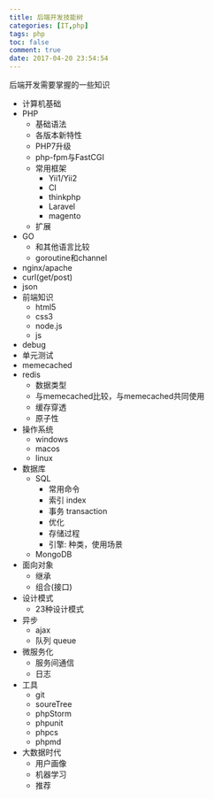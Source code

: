```yaml
---
title: 后端开发技能树
categories: [IT,php]
tags: php
toc: false
comment: true
date: 2017-04-20 23:54:54
---
```



后端开发需要掌握的一些知识



<!--more-->

- 计算机基础
- PHP
    - 基础语法
    - 各版本新特性
    - PHP7升级
    - php-fpm与FastCGI
    - 常用框架
        - Yii1/Yii2
        - CI
        - thinkphp
        - Laravel
        - magento
    - 扩展
- GO
    - 和其他语言比较
    - goroutine和channel
- nginx/apache
- curl(get/post)
- json
- 前端知识
    - html5
    - css3
    - node.js
    - js
- debug
- 单元测试
- memecached
- redis
	 - 数据类型 
    - 与memecached比较，与memecached共同使用
    - 缓存穿透
    - 原子性
- 操作系统
    - windows
    - macos
    - linux
- 数据库
	- SQL
	    - 常用命令
	    - 索引 index
	    - 事务 transaction
	    - 优化
	    - 存储过程
	    - 引擎: 种类，使用场景	
   - MongoDB
- 面向对象
    - 继承
    - 组合(接口)
- 设计模式
    - 23种设计模式
- 异步
    - ajax
    - 队列 queue
- 微服务化
    - 服务间通信
    - 日志
- 工具
    - git
    - soureTree
    - phpStorm
    - phpunit
    - phpcs
    - phpmd
- 大数据时代
    - 用户画像 
    - 机器学习
    - 推荐
 
